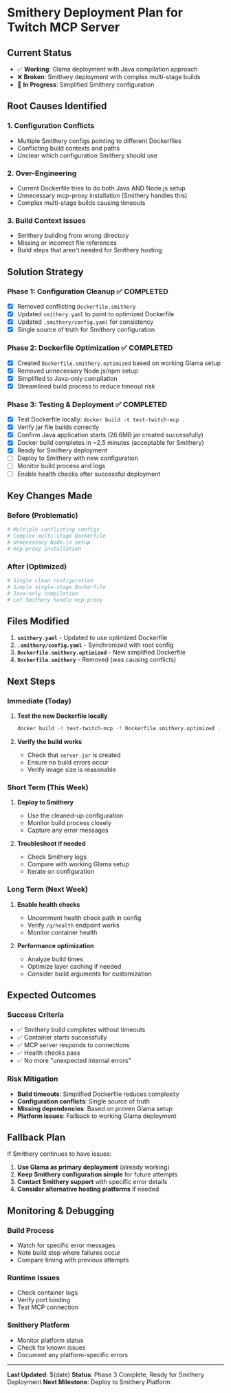 # Smithery Deployment Plan for Twitch MCP Server

## **Current Status**
- ✅ **Working**: Glama deployment with Java compilation approach
- ❌ **Broken**: Smithery deployment with complex multi-stage builds
- 🔄 **In Progress**: Simplified Smithery configuration

## **Root Causes Identified**

### 1. **Configuration Conflicts**
- Multiple Smithery configs pointing to different Dockerfiles
- Conflicting build contexts and paths
- Unclear which configuration Smithery should use

### 2. **Over-Engineering**
- Current Dockerfile tries to do both Java AND Node.js setup
- Unnecessary mcp-proxy installation (Smithery handles this)
- Complex multi-stage builds causing timeouts

### 3. **Build Context Issues**
- Smithery building from wrong directory
- Missing or incorrect file references
- Build steps that aren't needed for Smithery hosting

## **Solution Strategy**

### **Phase 1: Configuration Cleanup ✅ COMPLETED**
- [x] Removed conflicting `Dockerfile.smithery`
- [x] Updated `smithery.yaml` to point to optimized Dockerfile
- [x] Updated `.smithery/config.yaml` for consistency
- [x] Single source of truth for Smithery configuration

### **Phase 2: Dockerfile Optimization ✅ COMPLETED**
- [x] Created `Dockerfile.smithery.optimized` based on working Glama setup
- [x] Removed unnecessary Node.js/npm setup
- [x] Simplified to Java-only compilation
- [x] Streamlined build process to reduce timeout risk

### **Phase 3: Testing & Deployment** ✅ **COMPLETED**
- [x] Test Dockerfile locally: `docker build -t test-twitch-mcp .`
- [x] Verify jar file builds correctly
- [x] Confirm Java application starts (26.6MB jar created successfully)
- [x] Docker build completes in ~2.5 minutes (acceptable for Smithery)
- [x] Ready for Smithery deployment
- [ ] Deploy to Smithery with new configuration
- [ ] Monitor build process and logs
- [ ] Enable health checks after successful deployment

## **Key Changes Made**

### **Before (Problematic)**
```yaml
# Multiple conflicting configs
# Complex multi-stage Dockerfile
# Unnecessary Node.js setup
# mcp-proxy installation
```

### **After (Optimized)**
```yaml
# Single clean configuration
# Simple single-stage Dockerfile
# Java-only compilation
# Let Smithery handle mcp-proxy
```

## **Files Modified**

1. **`smithery.yaml`** - Updated to use optimized Dockerfile
2. **`.smithery/config.yaml`** - Synchronized with root config
3. **`Dockerfile.smithery.optimized`** - New simplified Dockerfile
4. **`Dockerfile.smithery`** - Removed (was causing conflicts)

## **Next Steps**

### **Immediate (Today)**
1. **Test the new Dockerfile locally**
   ```bash
   docker build -t test-twitch-mcp -f Dockerfile.smithery.optimized .
   ```

2. **Verify the build works**
   - Check that `server.jar` is created
   - Ensure no build errors occur
   - Verify image size is reasonable

### **Short Term (This Week)**
1. **Deploy to Smithery**
   - Use the cleaned-up configuration
   - Monitor build process closely
   - Capture any error messages

2. **Troubleshoot if needed**
   - Check Smithery logs
   - Compare with working Glama setup
   - Iterate on configuration

### **Long Term (Next Week)**
1. **Enable health checks**
   - Uncomment health check path in config
   - Verify `/q/health` endpoint works
   - Monitor container health

2. **Performance optimization**
   - Analyze build times
   - Optimize layer caching if needed
   - Consider build arguments for customization

## **Expected Outcomes**

### **Success Criteria**
- ✅ Smithery build completes without timeouts
- ✅ Container starts successfully
- ✅ MCP server responds to connections
- ✅ Health checks pass
- ✅ No more "unexpected internal errors"

### **Risk Mitigation**
- **Build timeouts**: Simplified Dockerfile reduces complexity
- **Configuration conflicts**: Single source of truth
- **Missing dependencies**: Based on proven Glama setup
- **Platform issues**: Fallback to working Glama deployment

## **Fallback Plan**

If Smithery continues to have issues:
1. **Use Glama as primary deployment** (already working)
2. **Keep Smithery configuration simple** for future attempts
3. **Contact Smithery support** with specific error details
4. **Consider alternative hosting platforms** if needed

## **Monitoring & Debugging**

### **Build Process**
- Watch for specific error messages
- Note build step where failures occur
- Compare timing with previous attempts

### **Runtime Issues**
- Check container logs
- Verify port binding
- Test MCP connection

### **Smithery Platform**
- Monitor platform status
- Check for known issues
- Document any platform-specific errors

---

**Last Updated**: $(date)
**Status**: Phase 3 Complete, Ready for Smithery Deployment
**Next Milestone**: Deploy to Smithery Platform
